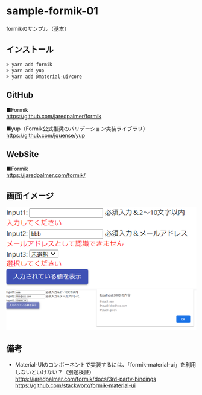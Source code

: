 # sample-formik-01
formikのサンプル（基本）

## インストール

```
> yarn add formik
> yarn add yup
> yarn add @material-ui/core
```

## GitHub

■Formik  
https://github.com/jaredpalmer/formik

■yup（Formik公式推奨のバリデーション実装ライブラリ）  
https://github.com/jquense/yup

## WebSite

■Formik  
https://jaredpalmer.com/formik/

## 画面イメージ

![Image01](./Image01.png)  
![Image02](./Image02.png)

## 備考

- Material-UIのコンポーネントで実装するには、「formik-material-ui」を利用しないといけない？（別途検証）
https://jaredpalmer.com/formik/docs/3rd-party-bindings  
https://github.com/stackworx/formik-material-ui

